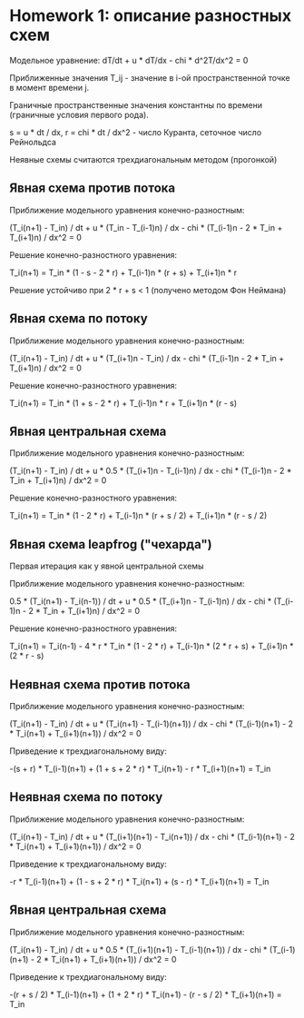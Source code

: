 # Homework 1: описание разностных схем

Модельное уравнение: dT/dt + u * dT/dx - chi * d^2T/dx^2 = 0

Приближенные значения T_ij - значение в i-ой пространственной точке в момент времени j.

Граничные пространственные значения константны по времени (граничные условия первого рода).

s = u * dt / dx, r = chi * dt / dx^2 - число Куранта, сеточное число Рейнольдса

Неявные схемы считаются трехдиагональным методом (прогонкой)

## Явная схема против потока

Приближение модельного уравнения конечно-разностным:

(T_i(n+1) - T_in) / dt + u * (T_in - T_(i-1)n) / dx - chi * (T_(i-1)n - 2 * T_in + T_(i+1)n) / dx^2 = 0

Решение конечно-разностного уравнения:

T_i(n+1) = T_in * (1 - s - 2 * r) + T_(i-1)n * (r + s) + T_(i+1)n * r

Решение устойчиво при 2 * r + s < 1 (получено методом Фон Неймана)

## Явная схема по потоку

Приближение модельного уравнения конечно-разностным:

(T_i(n+1) - T_in) / dt + u * (T_(i+1)n - T_in) / dx - chi * (T_(i-1)n - 2 * T_in + T_(i+1)n) / dx^2 = 0

Решение конечно-разностного уравнения:

T_i(n+1) = T_in * (1 + s - 2 * r) + T_(i-1)n * r + T_(i+1)n * (r - s)

## Явная центральная схема

Приближение модельного уравнения конечно-разностным:

(T_i(n+1) - T_in) / dt + u * 0.5 * (T_(i+1)n - T_(i-1)n) / dx - chi * (T_(i-1)n - 2 * T_in + T_(i+1)n) / dx^2 = 0

Решение конечно-разностного уравнения:

T_i(n+1) = T_in * (1 - 2 * r) + T_(i-1)n * (r + s / 2) + T_(i+1)n * (r - s / 2)

## Явная схема leapfrog ("чехарда")

Первая итерация как у явной центральной схемы

Приближение модельного уравнения конечно-разностным:

0.5 * (T_i(n+1) - T_i(n-1)) / dt + u * 0.5 * (T_(i+1)n - T_(i-1)n) / dx - chi * (T_(i-1)n - 2 * T_in + T_(i+1)n) / dx^2 = 0

Решение конечно-разностного уравнения:

T_i(n+1) = T_i(n-1) - 4 * r * T_in * (1 - 2 * r) + T_(i-1)n * (2 * r + s) + T_(i+1)n * (2 * r - s)

## Неявная схема против потока

Приближение модельного уравнения конечно-разностным:

(T_i(n+1) - T_in) / dt + u * (T_i(n+1) - T_(i-1)(n+1)) / dx - chi * (T_(i-1)(n+1) - 2 * T_i(n+1) + T_(i+1)(n+1)) / dx^2 = 0

Приведение к трехдиагональному виду:

-(s + r) * T_(i-1)(n+1) + (1 + s + 2 * r) * T_i(n+1) - r * T_(i+1)(n+1) = T_in

## Неявная схема по потоку

Приближение модельного уравнения конечно-разностным:

(T_i(n+1) - T_in) / dt + u * (T_(i+1)(n+1) - T_i(n+1)) / dx - chi * (T_(i-1)(n+1) - 2 * T_i(n+1) + T_(i+1)(n+1)) / dx^2 = 0

Приведение к трехдиагональному виду:

-r * T_(i-1)(n+1) + (1 - s + 2 * r) * T_i(n+1) + (s - r) * T_(i+1)(n+1) = T_in

## Явная центральная схема

Приближение модельного уравнения конечно-разностным:

(T_i(n+1) - T_in) / dt + u * 0.5 * (T_(i+1)(n+1) - T_(i-1)(n+1)) / dx - chi * (T_(i-1)(n+1) - 2 * T_i(n+1) + T_(i+1)(n+1)) / dx^2 = 0

Приведение к трехдиагональному виду:

-(r + s / 2) * T_(i-1)(n+1) + (1 + 2 * r) * T_i(n+1) - (r - s / 2) * T_(i+1)(n+1) = T_in
